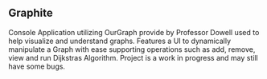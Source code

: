 ## Graphite
Console Application utilizing OurGraph provide by Professor Dowell used to help visualize and understand graphs. 
Features a UI to dynamically manipulate a Graph with ease supporting operations such as add, remove, view and 
run Dijkstras Algorithm. Project is a work in progress and may still have some bugs.
